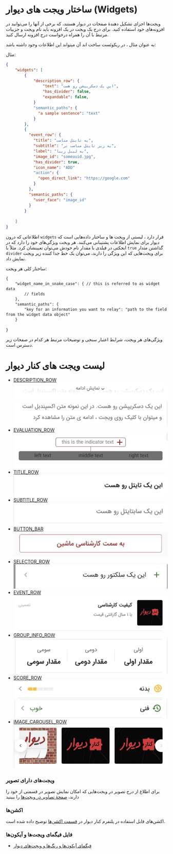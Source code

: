 # ساختار ویجت های دیوار (Widgets)
ویجت‌ها اجزای تشکیل دهندهٔ صفحات در دیوار هستند، که برخی از آنها را می‌توانید در افزونه‌های خود استفاده کنید.
برای درج یک ویجت در یک افزونه باید نام ویجت و جزییات مرتبط با آن را همراه درخواست درج افزونه ارسال کنید.

به عنوان مثال ، در ریکوئست ساخت اند آن میتواند این اطلاعات وجود داشته باشد:

مثال:
```JSON
{
    "widgets": [
        {
            "description_row": {
                "text": "این یک دسکریپشن رو هست",
                "has_divider": false,
                "expandable": false,
            }
            "semantic_paths": {
              "a sample sentence": "text"
            }
        },
        {
          "event_row": {
            "title": "یه تایتل مناسب",
            "subtitle": "یه زیر تایتل مناسب تر",
            "label": "یه لیبل زیبا",
            "image_id": "someuuid.jpg",
            "has_divider": true,
            "icon_name": "ADD"
            "action": {
              "open_direct_link": "https://google.com"
            }
          },
          "semantic_paths": {
            "user_face": "image_id"
          }
        }

    ]
}
```

اطلاعاتی که درون `widgets` قرار دارد ، لیستی از ویجت ها و ساختار داده‌هایی است که دیوار برای نمایش اطلاعات پشتیبانی می‌کنند.
هر ویجت ویژگی‌های خود را دارد که در ابجکتی در فیلدی با مقدار نام خودش  می‌توان تعیینشان کرد. مثلاً با `true` گذاشتن مثدار `divider` برای ویجت‌هایی که این ویژگی را دارند، می‌توان یک خط جدا کننده زیر ویجت نمایش داد.

ساختار کلی هر ویجت:

```json5
{
    "widget_name_in_snake_case": { // this is referred to as widget data
        // fields
    },
    "semantic_paths": {
        "key for an information you want to relay": "path to the field from the widget data object"
    }

}
```

ویژگی‌های هر ویجت، شرایط اعتبار سنجی و توضیحات مرتبط هر کدام در صفحات زیر دسترس‌ است.
# لیست ویجت های کنار دیوار
- [DESCRIPTION_ROW](./description_row.md)
![DESCRIPTION_ROW](doc-images/description_row_not_expanded.png)
![DESCRIPTION_ROW](doc-images/description_row_expanded.png)
- [EVALUATION_ROW](./evaluation_row.md)
![EVALUATION_ROW](doc-images/evaluation_row.png)
- [TITLE_ROW](./title_row.md)
![TITLE_ROW](doc-images/title_row.png)
- [SUBTITLE_ROW](./subtitle_row.md)
![SUBTITLE_ROW](doc-images/subtitle_row.png)
- [BUTTON_BAR](./button_bar.md)
![BUTTON_BAR](doc-images/wide_button_bar.png)
- [SELECTOR_ROW](./selector_row.md)
![SELECTOR_ROW](doc-images/selector_row.png)
- [EVENT_ROW](./event_row.md)
![EVENT_ROW](doc-images/event_row.png)
- [GROUP_INFO_ROW](./group_info_row.md)
![GROUP_INFO_ROW](doc-images/group_info_row.png)
- [SCORE_ROW](./score_row.md)
![SCORE_ROW](doc-images/score_row_percentage.png)
![SCORE_ROW](doc-images/score_row_descriptive.png)
- [IMAGE_CAROUSEL_ROW](./score_row.md)
![SCORE_ROW](doc-images/image_carousel_row.png)
### ویجت‌های دارای تصویر
برای اطلاع از درج تصویر در ویجت‌هایی که امکان نمایش تصویر در قسمتی از خود را دارند، [صفحهٔ تصاویر در ویجت‌ها](./image.md) را ببینید

### اکشن‌ها
اکشن‌های قابل استفاده در پلتفرم کنار دیوار در
[قسمت اکشن‌ها](./actions/ReadMe.md)
توضیح داده شده است.

### فایل فیگمای ویجت‌ها و آیکون‌ها

- [فیگمای آیکون‌ها و رنگ‌ها و ویجت‌های دیوار](https://www.figma.com/file/ZhhSihwKTjiER1VUDX4ovh/%F0%9F%93%92-Kenar-Docs-(WIP)?type=design&node-id=2-4&mode=design&t=RbiQ2ay29ombNJKz-11)
